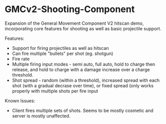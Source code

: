 # GMCv2-Shooting-Component
Expansion of the General Movement Component V2 hitscan demo, incorporating core features for shooting as well as basic projectile support.

Features:

* Support for firing projectiles as well as hitscan
* Can fire multiple "bullets" per shot (eg. shotgun)
* Fire rate
* Multiple firing input modes - semi auto, full auto, hold to charge then release, and hold to charge with a damage increase over a charge threshold.
* Shot spread - random (within a threshold), increased spread with each shot (with a gradual decrase over time), or fixed spread (only works properly with multiple shots per fire input

Known Issues:

* Client fires multiple sets of shots. Seems to be mostly cosmetic and server is mostly unaffected.

